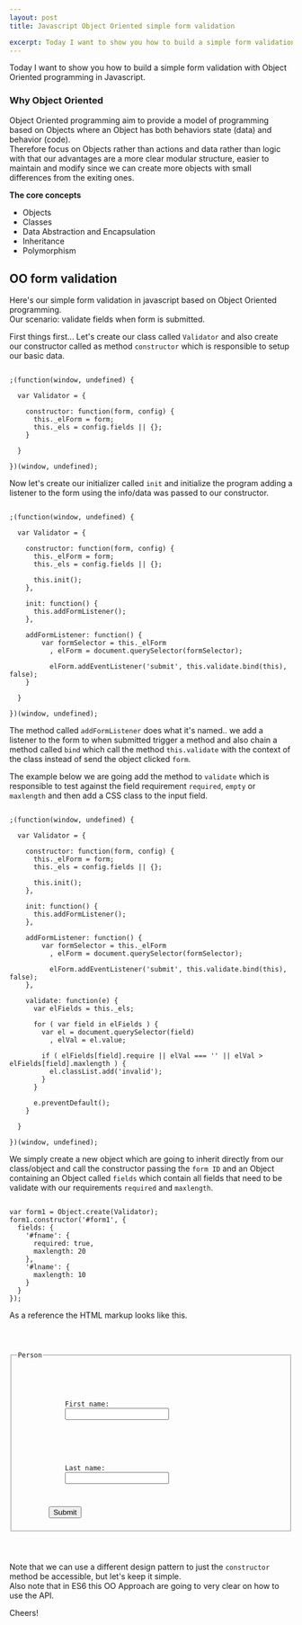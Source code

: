 ```yaml
---
layout: post
title: Javascript Object Oriented simple form validation

excerpt: Today I want to show you how to build a simple form validation with Object Oriented programming in Javascript.
---
```


Today I want to show you how to build a simple form validation with Object Oriented programming in Javascript.

### Why Object Oriented

Object Oriented programming aim to provide a model of programming based on Objects where an Object has both behaviors state (data) and behavior (code). <br>
Therefore focus on Objects rather than actions and data rather than logic with that our advantages are a more clear modular structure, easier to maintain and modify since we can create more objects with small differences from the exiting ones.

**The core concepts**

- Objects
- Classes
- Data Abstraction and Encapsulation
- Inheritance
- Polymorphism


## OO form validation

Here's our simple form validation in javascript based on Object Oriented programming. <br>
Our scenario: validate fields when form is submitted.

First things first... Let's create our class called `Validator` and also create our constructor called as method `constructor` which is responsible to setup our basic data.

<pre><code data-language="Javascript">
;(function(window, undefined) {
  
  var Validator = {
    
    constructor: function(form, config) {
      this._elForm = form;
      this._els = config.fields || {};
    }
  
  }
  
})(window, undefined);
</code></pre>

Now let's create our initializer called `init` and initialize the program adding a listener to the form using the info/data was passed to our constructor. <br>

<pre><code data-language="Javascript">
;(function(window, undefined) {
  
  var Validator = {
    
    constructor: function(form, config) {
      this._elForm = form;
      this._els = config.fields || {};
      
      this.init();
    },
    
    init: function() {
      this.addFormListener();
    },
    
    addFormListener: function() {
        var formSelector = this._elForm
          , elForm = document.querySelector(formSelector);
          
          elForm.addEventListener('submit', this.validate.bind(this), false);
    }
  
  }
  
})(window, undefined);
</code></pre>

The method called `addFormListener` does what it's named.. we add a listener to the form to when submitted trigger a method and also chain a method called `bind` which call the method `this.validate` with the context of the class instead of send the object clicked `form`.

The example below we are going add the method to `validate` which is responsible to test against the field requirement `required`, `empty` or `maxlength` and then add a CSS class to the input field.

<pre><code data-language="Javascript">
;(function(window, undefined) {
  
  var Validator = {
    
    constructor: function(form, config) {
      this._elForm = form;
      this._els = config.fields || {};
      
      this.init();
    },
    
    init: function() {
      this.addFormListener();
    },
    
    addFormListener: function() {
        var formSelector = this._elForm
          , elForm = document.querySelector(formSelector);
          
          elForm.addEventListener('submit', this.validate.bind(this), false);
    },
    
    validate: function(e) {
      var elFields = this._els;
      
      for ( var field in elFields ) {
        var el = document.querySelector(field)
          , elVal = el.value;
          
        if ( elFields[field].require || elVal === '' || elVal > elFields[field].maxlength ) {
          el.classList.add('invalid');
        }
      }
      
      e.preventDefault();
    }
  
  }
  
})(window, undefined);
</code></pre>

We simply create a new object which are going to inherit directly from our class/object and call the constructor passing the `form ID` and an Object containing an Object called `fields` which contain all fields that need to be validate with our requirements `required` and `maxlength`.

<pre><code data-language="Javascript">
var form1 = Object.create(Validator);
form1.constructor('#form1', {
  fields: {
    '#fname': {
      required: true,
      maxlength: 20
    },
    '#lname': {
      maxlength: 10
    }
  }
});
</code></pre>

As a reference the HTML markup looks like this.

<pre><code data-language="html">
<form id="form1">
    <fieldset>
        <legend>Person</legend>
        <p>
            <label for="fname">First name:</label>
            <input type="text" name="fname" id="fname" />
        </p>
        <p>
            <label for="lname">Last name:</label>
            <input type="text" name="fname" id="lname" />
        </p>
        <input type="submit" name="submit" class="submit" value="Submit" />
    </fieldset>
</form>
</code></pre>

Note that we can use a different design pattern to just the `constructor` method be accessible, but let's keep it simple. <br>
Also note that in ES6 this OO Approach are going to very clear on how to use the API.

Cheers!